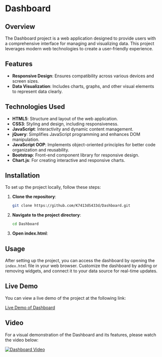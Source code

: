 # Dashboard

## Overview

The Dashboard project is a web application designed to provide users with a comprehensive interface for managing and visualizing data. This project leverages modern web technologies to create a user-friendly experience.

## Features

- **Responsive Design**: Ensures compatibility across various devices and screen sizes.
- **Data Visualization**: Includes charts, graphs, and other visual elements to represent data clearly.

## Technologies Used

- **HTML5**: Structure and layout of the web application.
- **CSS3**: Styling and design, including responsiveness.
- **JavaScript**: Interactivity and dynamic content management.
- **jQuery**: Simplifies JavaScript programming and enhances DOM manipulation.
- **JavaScript OOP**: Implements object-oriented principles for better code organization and reusability.
- **Bootstrap**: Front-end component library for responsive design.
- **Chart.js**: For creating interactive and responsive charts.

## Installation

To set up the project locally, follow these steps:

1. **Clone the repository**:
   ```bash
   git clone https://github.com/K7413dS433d/Dashboard.git
   ```
2. **Navigate to the project directory**:
   ```bash
   cd Dashboard
   ```
3. **Open index.html**:

## Usage

After setting up the project, you can access the dashboard by opening the `index.html` file in your web browser. Customize the dashboard by adding or removing widgets, and connect it to your data source for real-time updates.

## Live Demo

You can view a live demo of the project at the following link:

[Live Demo of Dashboard](https://your-live-demo-link-here.com)

## Video

For a visual demonstration of the Dashboard and its features, please watch the video below:

[![Dashboard Video](https://img.youtube.com/vi/VIDEO_ID_HERE/0.jpg)](https://www.youtube.com/watch?v=VIDEO_ID_HERE)
